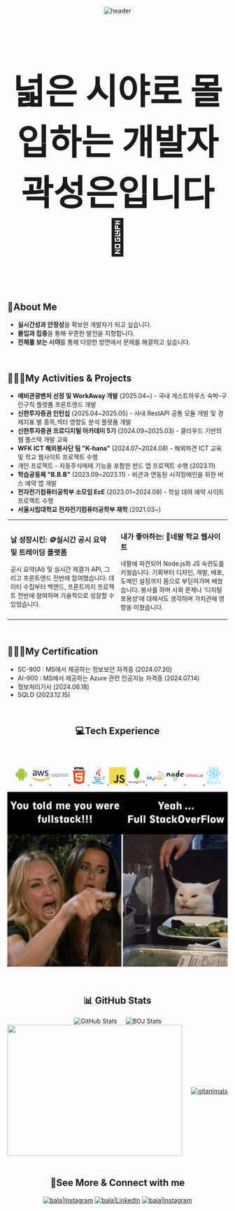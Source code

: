 <p align="center">
  <img src="https://capsule-render.vercel.app/api?type=venom&height=300&color=gradient&text=GWAK%20SEONGEUN&animation=blink&textBg=false&fontSize=70&reversal=false&fontColor=Black" alt="header" />
</p>

<div align="center" style="font-size: 40px; font-weight: bold; margin-bottom: 10px;">
  <h1>넓은 시야로 몰입하는 개발자 곽성은입니다 👋</b>
</div>
<br/>

<h2>💫About Me</h2>
<ul>
  <li><b>실시간성과 안정성</b>을 확보한 개발자가 되고 싶습니다.</li>
  <li><b>몰입과 집중</b>을 통해 꾸준한 발전을 지향합니다.</li>
  <li><b>전체를 보는 시야</b>를 통해 다양한 방면에서 문제를 해결하고 싶습니다.</li>
</ul>
<br/>


<h2>🏃🏻‍♀️My Activities & Projects</h2>
<ul>
  <li><b>예비관광벤처 선정 및 WorkAway 개발</b> (2025.04~) - 국내 게스트하우스 숙박-구인구직 플랫폼 프론트엔드 개발</li>
  <li><b>신한투자증권 인턴십</b> (2025.04~2025.05) - 사내 RestAPI 공통 모듈 개발 및 경제지표 별 종목,섹터 영향도 분석 플랫폼 개발</li>
  <li><b>신한투자증권 프로디지털 아카데미 5기</b> (2024.09~2025.03) - 클라우드 기반의 웹 풀스택 개발 교육</li>
  <li><b>WFK ICT 해외봉사단 팀 "K-hana"</b> (2024.07~2024.08) - 해외파견 ICT 교육 및 학교 웹사이트 프로젝트 수행</li>
  <li>개인 프로젝트 - 자동주식매매 기능을 포함한 펀드 앱 프로젝트 수행</b> (2023.11) </li>
  <li><b>학습공동체 "B.B.B"</b> (2023.09~2023.11) - 비콘과 연동된 시각장애인을 위한 버스 예약 앱 개발</li>
  <li><b>전자전기컴퓨터공학부 소모임 EcE</b> (2023.01~2024.08) - 학실 대여 예약 사이트 프로젝트 수행</li>
  <li><b>서울시립대학교 전자전기컴퓨터공학부 재학</b> (2021.03~)</li>

</ul>

<table>
  <tr>
    <td width="50%">
      <h3>날 성장시킨: 🪙실시간 공시 요약 및 트레이딩 플랫폼</h3>
      <p>
        공시 요약(AI) 및 실시간 체결가 API, 그리고 프론트엔드 전반에 참여했습니다. 데이터 수집부터 백엔드, 프론트까지 프로젝트 전반에 참여하며 기술적으로 성장할 수 있었습니다.
      </p>
    </td>
    <td width="50%">
      <h3>내가 좋아하는: 🏫네팔 학교 웹사이트</h3>
      <p>
        네팔에 파견되어 Node.js와 JS 숙련도를 키웠습니다. 기획부터 디자인, 개발, 배포, 도메인 설정까지 몸으로 부딛혀가며 배웠습니다. 봉사를 하며 사회 문제나 ‘디지털 포용성’에 대해서도 생각하며 가치관에 영향을 미쳤습니다.
      </p>
    </td>
  </tr>
</table>
<br/>


<h2>👩🏻‍🏫My Certification</h2>  
<ul>
  <li>SC-900 : MS에서 제공하는 정보보안 자격증 (2024.07.20)</li>
  <li>AI-900 : MS에서 제공하는 Azure 관련 인공지능 자격증 (2024.07.14)</li>
  <li>정보처리기사 (2024.06.18)</li>
  <li>SQLD (2023.12.15)</li>
  
</ul>
<br/>

<h2 align='center'>💻Tech Experience</h2>
<p align="center" style="display: inline-block;">
  <p align="center"> <a href="https://developer.android.com" target="_blank" rel="noreferrer"> <img src="https://raw.githubusercontent.com/devicons/devicon/master/icons/android/android-original-wordmark.svg" alt="android" width="40" height="40"/> </a> <a href="https://aws.amazon.com" target="_blank" rel="noreferrer"> <img src="https://raw.githubusercontent.com/devicons/devicon/master/icons/amazonwebservices/amazonwebservices-original-wordmark.svg" alt="aws" width="40" height="40"/> </a> <a href="https://expressjs.com" target="_blank" rel="noreferrer"> <img src="https://raw.githubusercontent.com/devicons/devicon/master/icons/express/express-original-wordmark.svg" alt="express" width="40" height="40"/> </a> <a href="https://www.w3.org/html/" target="_blank" rel="noreferrer"> <img src="https://raw.githubusercontent.com/devicons/devicon/master/icons/html5/html5-original-wordmark.svg" alt="html5" width="40" height="40"/> </a> <a href="https://www.java.com" target="_blank" rel="noreferrer"> <img src="https://raw.githubusercontent.com/devicons/devicon/master/icons/java/java-original.svg" alt="java" width="40" height="40"/> </a> <a href="https://developer.mozilla.org/en-US/docs/Web/JavaScript" target="_blank" rel="noreferrer"> <img src="https://raw.githubusercontent.com/devicons/devicon/master/icons/javascript/javascript-original.svg" alt="javascript" width="40" height="40"/> </a> <a href="https://www.mongodb.com/" target="_blank" rel="noreferrer"> <img src="https://raw.githubusercontent.com/devicons/devicon/master/icons/mongodb/mongodb-original-wordmark.svg" alt="mongodb" width="40" height="40"/> </a> <a href="https://www.mysql.com/" target="_blank" rel="noreferrer"> <img src="https://raw.githubusercontent.com/devicons/devicon/master/icons/mysql/mysql-original-wordmark.svg" alt="mysql" width="40" height="40"/> </a> <a href="https://nodejs.org" target="_blank" rel="noreferrer"> <img src="https://raw.githubusercontent.com/devicons/devicon/master/icons/nodejs/nodejs-original-wordmark.svg" alt="nodejs" width="40" height="40"/> </a> <a href="https://www.oracle.com/" target="_blank" rel="noreferrer"> <img src="https://raw.githubusercontent.com/devicons/devicon/master/icons/oracle/oracle-original.svg" alt="oracle" width="40" height="40"/> </a> <a href="https://reactjs.org/" target="_blank" rel="noreferrer"> <img src="https://raw.githubusercontent.com/devicons/devicon/master/icons/react/react-original-wordmark.svg" alt="react" width="40" height="40"/> </a> <a href="https://spring.io/" target="_blank" rel="noreferrer">
  </a> </p>
</p>

<p align='center' ><img src='./imgs/풀스택.png' width='600'></p>
  

<br>
<h2 align='center'>📊 GitHub Stats</h2>
<div align='center'>
  <div style="display: flex; justify-content: center; align-items: center; gap: 20px; flex-wrap: wrap;">
    <img src='https://github-readme-stats.vercel.app/api?username=balamogoulish&theme=vue&hide_border=true&include_all_commits=false&count_private=false' alt="GitHub Stats">
    <img src='http://mazassumnida.wtf/api/v2/generate_badge?boj=codeline02' alt="BOJ Stats">
  </div>
</div>
<div align='center'>
  <div style="display: flex; justify-content: center; align-items: center; gap: 20px; flex-wrap: wrap;">
    <a href="https://www.gitanimals.org/en_US?utm_medium=image&utm_source=balamogoulish&utm_content=farm">
      <img
        src="https://render.gitanimals.org/farms/balamogoulish"
        width="400"
        height="300"
      />
    </a>
    <a href="https://www.gitanimals.org/">
      <img
        src="https://render.gitanimals.org/guilds/708240072269124819/draw"
        width="400"
        height="300"
        alt="gitanimals"
      />
    </a>
  </div>
</div>

<br>
<h2 align='center'>🔗See More & Connect with me</h2>
<p align='center'>
  <a href='https://balamogoulish.notion.site/c3de7d28ff9546e4889960e5c5f73ce0?pvs=25'><img align="center" alt="bala|Instagram" width="48px" src="https://img.icons8.com/color/48/000000/notion.png" /></a>
  <a href='https://www.linkedin.com/in/seongeun-gwak-875599310'><img align="center" alt="bala|LinkedIn" width="48px" src="https://img.icons8.com/color/48/000000/linkedin.png" /></a>
  <a href='https://instagram.com/gwak_gwak25'><img align="center" alt="bala|Instagram" width="48px" src="https://img.icons8.com/color/48/000000/instagram-new--v2.png" /></a>
</p>
